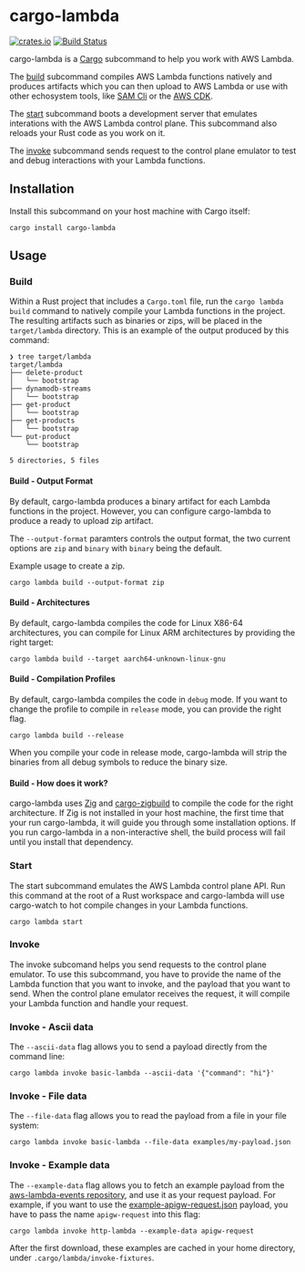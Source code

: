 # cargo-lambda

[![crates.io][crate-image]][crate-link]
[![Build Status][build-image]][build-link]

cargo-lambda is a [Cargo](https://doc.rust-lang.org/cargo/) subcommand to help you work with AWS Lambda.

The [build](#build) subcommand compiles AWS Lambda functions natively and produces artifacts which you can then upload to AWS Lambda or use with other echosystem tools, like [SAM Cli](https://github.com/aws/aws-sam-cli) or the [AWS CDK](https://github.com/aws/aws-cdk).

The [start](#start) subcommand boots a development server that emulates interations with the AWS Lambda control plane. This subcommand also reloads your Rust code as you work on it.

The [invoke](#invoke) subcommand sends request to the control plane emulator to test and debug interactions with your Lambda functions.

## Installation

Install this subcommand on your host machine with Cargo itself:

```
cargo install cargo-lambda
```

## Usage

### Build

Within a Rust project that includes a `Cargo.toml` file, run the `cargo lambda build` command to natively compile your Lambda functions in the project.
The resulting artifacts such as binaries or zips, will be placed in the `target/lambda` directory.
This is an example of the output produced by this command:

```
❯ tree target/lambda
target/lambda
├── delete-product
│   └── bootstrap
├── dynamodb-streams
│   └── bootstrap
├── get-product
│   └── bootstrap
├── get-products
│   └── bootstrap
└── put-product
    └── bootstrap

5 directories, 5 files
```

#### Build - Output Format

By default, cargo-lambda produces a binary artifact for each Lambda functions in the project.
However, you can configure cargo-lambda to produce a ready to upload zip artifact.

The `--output-format` paramters controls the output format, the two current options are `zip` and `binary` with `binary` being the default.

Example usage to create a zip.

```
cargo lambda build --output-format zip
```

#### Build - Architectures

By default, cargo-lambda compiles the code for Linux X86-64 architectures, you can compile for Linux ARM architectures by providing the right target:

```
cargo lambda build --target aarch64-unknown-linux-gnu
```

#### Build - Compilation Profiles

By default, cargo-lambda compiles the code in `debug` mode. If you want to change the profile to compile in `release` mode, you can provide the right flag.

```
cargo lambda build --release
```

When you compile your code in release mode, cargo-lambda will strip the binaries from all debug symbols to reduce the binary size.

#### Build - How does it work?

cargo-lambda uses [Zig](https://ziglang.org) and [cargo-zigbuild](https://crates.io/crates/cargo-zigbuild)
to compile the code for the right architecture. If Zig is not installed in your host machine, the first time that your run cargo-lambda, it will guide you through some installation options. If you run cargo-lambda in a non-interactive shell, the build process will fail until you install that dependency.

### Start

The start subcommand emulates the AWS Lambda control plane API. Run this command at the root of a Rust workspace and cargo-lambda will use cargo-watch to hot compile changes in your Lambda functions.

```
cargo lambda start
```

### Invoke

The invoke subcomand helps you send requests to the control plane emulator. To use this subcommand, you have to provide the name of the Lambda function that you want to invoke, and the payload that you want to send. When the control plane emulator receives the request, it will compile your Lambda function and handle your request.

### Invoke - Ascii data

The `--ascii-data` flag allows you to send a payload directly from the command line:

```
cargo lambda invoke basic-lambda --ascii-data '{"command": "hi"}'
```

### Invoke - File data

The `--file-data` flag allows you to read the payload from a file in your file system:

```
cargo lambda invoke basic-lambda --file-data examples/my-payload.json
```

### Invoke - Example data

The `--example-data` flag allows you to fetch an example payload from the [aws-lambda-events repository](https://github.com/LegNeato/aws-lambda-events/), and use it as your request payload. For example, if you want to use the [example-apigw-request.json](https://github.com/LegNeato/aws-lambda-events/blob/master/aws_lambda_events/src/generated/fixtures/example-apigw-request.json) payload, you have to pass the name `apigw-request` into this flag:

```
cargo lambda invoke http-lambda --example-data apigw-request
```

After the first download, these examples are cached in your home directory, under `.cargo/lambda/invoke-fixtures`.

[//]: # (badges)

[crate-image]: https://img.shields.io/crates/v/cargo-lambda.svg
[crate-link]: https://crates.io/crates/cargo-lambda
[build-image]: https://github.com/calavera/cargo-lambda/workflows/Build/badge.svg
[build-link]: https://github.com/calavera/cargo-lambda/actions?query=workflow%3ACI+branch%3Amain
